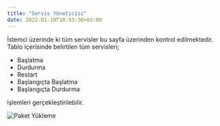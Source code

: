 ```yaml
---
title: "Servis Yöneticisi"
date: 2022-01-19T10:53:30+03:00
---
```


İstemci üzerinde ki tüm servisler bu sayfa üzerinden kontrol edilmektedir.
Tablo içerisinde belirtilen tüm servisleri;
- Başlatma
- Durdurma
- Restart
- Başlangıçta Başlatma
- Başlangıçta Durdurma 

işlemleri gerçekleştirilebilir.

 ![Paket Yükleme](/client/service-managment.gif#center-picture)